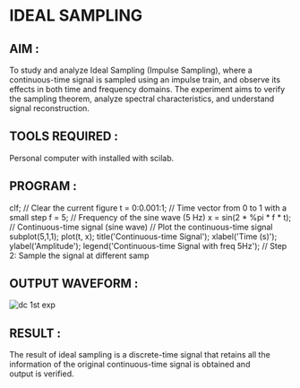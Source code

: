 # IDEAL SAMPLING
## AIM :
To study and analyze Ideal Sampling (Impulse Sampling), where a continuous-time signal is sampled using an impulse train, and observe its effects in both time and frequency domains. The experiment aims to verify the sampling theorem, analyze spectral characteristics, and understand signal reconstruction.
## TOOLS REQUIRED :
Personal computer with installed with scilab.
## PROGRAM :
clf; // Clear the current figure
t = 0:0.001:1; // Time vector from 0 to 1 with a small step
f = 5; // Frequency of the sine wave (5 Hz)
x = sin(2 * %pi * f * t); // Continuous-time signal (sine wave)
// Plot the continuous-time signal
subplot(5,1,1);
plot(t, x);
title('Continuous-time Signal');
xlabel('Time (s)');
ylabel('Amplitude');
legend('Continuous-time Signal with freq 5Hz');
// Step 2: Sample the signal at different samp

## OUTPUT WAVEFORM :
![dc 1st exp](https://github.com/user-attachments/assets/d815252c-8ec5-41b5-a234-37b33e0fde01)
## RESULT :
The result of ideal sampling is a discrete-time signal that retains all the information of the original continuous-time signal is obtained and output is verified.
